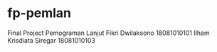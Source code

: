 # fp-pemlan
Final Project Pemograman Lanjut 
Fikri Dwilaksono 18081010101
Ilham Krisdiata Siregar 18081010103
